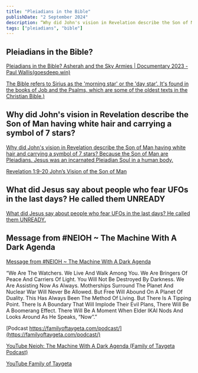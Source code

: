 ```yaml
---
title: "Pleiadians in the Bible"
publishDate: "2 September 2024"
description: “Why did John's vision in Revelation describe the Son of Man having white hair and carrying a symbol of 7 stars?”
tags: ["pleiadians", "bible"]
---
```

## Pleiadians in the Bible?

[Pleiadians in the Bible? Asherah and the Sky Armies | Documentary 2023 - Paul Wallis(goesdeep.win)](https://goesdeep.win/bible#pleiadians)

[The Bible refers to Sirius as the 'morning star' or the 'day star'. It's found in the books of Job and the Psalms, which are some of the oldest texts in the Christian Bible.)](https://www.bible-people.info/sirius-in-the-bible/)

## Why did John's vision in Revelation describe the Son of Man having white hair and carrying a symbol of 7 stars?

[Why did John's vision in Revelation describe the Son of Man having white hair and carrying a symbol of 7 stars? Because the Son of Man are Pleiadians. Jesus was an incarnated Pleiadian Soul in a human body.](https://twitter.com/Kabamur_Taygeta/status/1761404852314554603)

[Revelation 1:9-20 John’s Vision of the Son of Man](http://thrivethroughchrist.com/revelation-1-9-20-johns-vision-of-the-son-of-man/)

## What did Jesus say about people who fear UFOs in the last days? He called them UNREADY

[What did Jesus say about people who fear UFOs in the last days? He called them UNREADY.](https://x.com/Kabamur_Taygeta/status/1761404852314554603)

## Message from #NEIOH ~ The Machine With A Dark Agenda

[Message from #NEIOH ~ The Machine With A Dark Agenda](https://x.com/Kabamur_Taygeta/status/1830171929757843497)

“We Are The Watchers. We Live And Walk Among You. We Are Bringers Of Peace And Carriers Of Light. You Will Not Be Destroyed By Darkness. We Are Assisting Now As Always. Motherships Surround The Planet And Nuclear War Will Never Be Allowed. But Free Will Abound On A Planet Of Duality. This Has Always Been The Method Of Living. But There Is A Tipping Point. There Is A Boundary That Will Implode Their Evil Plans, There Will Be A Boomerang Effect. There Will Be A Moment When Elder IKAI Nods And Looks Around As He Speaks, “Now”.”

[Podcast https://familyoftaygeta.com/podcast/](https://familyoftaygeta.com/podcast/)

[YouTube Neioh: The Machine With A Dark Agenda (Family of Taygeta Podcast)](https://youtu.be/pt0qh_j08CE)

[YouTube Family of Taygeta](https://www.youtube.com/@familyoftaygeta)
